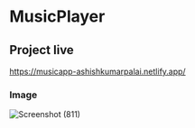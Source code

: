 # MusicPlayer

## Project live
https://musicapp-ashishkumarpalai.netlify.app/

### Image
![Screenshot (811)](https://github.com/ashishkumarpalai/CodeClauseInternship/assets/112760336/7daaed46-149a-44af-a5f1-32230be7232f)

